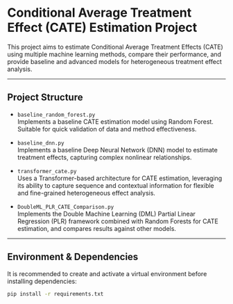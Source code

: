 # Conditional Average Treatment Effect (CATE) Estimation Project

This project aims to estimate Conditional Average Treatment Effects (CATE) using multiple machine learning methods, compare their performance, and provide baseline and advanced models for heterogeneous treatment effect analysis.

---

## Project Structure

- `baseline_random_forest.py`  
  Implements a baseline CATE estimation model using Random Forest. Suitable for quick validation of data and method effectiveness.

- `baseline_dnn.py`  
  Implements a baseline Deep Neural Network (DNN) model to estimate treatment effects, capturing complex nonlinear relationships.

- `transformer_cate.py`  
  Uses a Transformer-based architecture for CATE estimation, leveraging its ability to capture sequence and contextual information for flexible and fine-grained heterogeneous effect analysis.

- `DoubleML_PLR_CATE_Comparison.py`  
  Implements the Double Machine Learning (DML) Partial Linear Regression (PLR) framework combined with Random Forests for CATE estimation, and compares results against other models.

---

## Environment & Dependencies

It is recommended to create and activate a virtual environment before installing dependencies:

```bash
pip install -r requirements.txt
